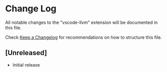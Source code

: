 # Change Log

All notable changes to the "vscode-llvm" extension will be documented in this file.

Check [Keep a Changelog](http://keepachangelog.com/) for recommendations on how to structure this file.

## [Unreleased]

- Initial release